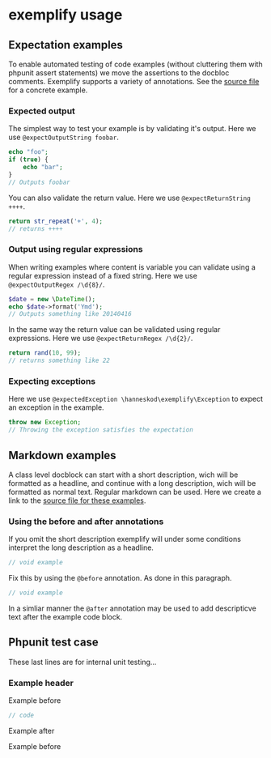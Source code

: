 # exemplify usage

## Expectation examples

To enable automated testing of code examples (without cluttering them with
phpunit assert statements) we move the assertions to the docbloc comments.
Exemplify supports a variety of annotations. See the [source
file](tests/ExpectationExamples.php) for a concrete example.

### Expected output

The simplest way to test your example is by validating it's output. Here we use
`@expectOutputString foobar`.

```php
echo "foo";
if (true) {
    echo "bar";
}
// Outputs foobar
```

You can also validate the return value. Here we use `@expectReturnString ++++`. 

```php
return str_repeat('+', 4);
// returns ++++
```

### Output using regular expressions

When writing examples where content is variable you can validate using a regular
expression instead of a fixed string. Here we use `@expectOutputRegex /\d{8}/`.

```php
$date = new \DateTime();
echo $date->format('Ymd');
// Outputs something like 20140416
```

In the same way the return value can be validated using regular expressions.
Here we use `@expectReturnRegex /\d{2}/`.

```php
return rand(10, 99);
// returns something like 22
```

### Expecting exceptions

Here we use `@expectedException \hanneskod\exemplify\Exception` to expect an
exception in the example.

```php
throw new Exception;
// Throwing the exception satisfies the expectation
```

## Markdown examples

A class level docblock can start with a short description, wich will be
formatted as a headline, and continue with a long description, wich will be
formatted as normal text. Regular markdown can be used. Here we create a link to
the [source file for these examples](tests/MarkdownExamples.php).

### Using the before and after annotations

If you omit the short description exemplify will under some conditions interpret
the long description as a headline.

```php
// void example
```

Fix this by using the `@before` annotation. As done in this paragraph.

```php
// void example
```

In a simliar manner the `@after` annotation may be used to add descripticve text
after the example code block.

## Phpunit test case

These last lines are for internal unit testing...

### Example header

Example before

```php
// code
```

Example after

Example before

